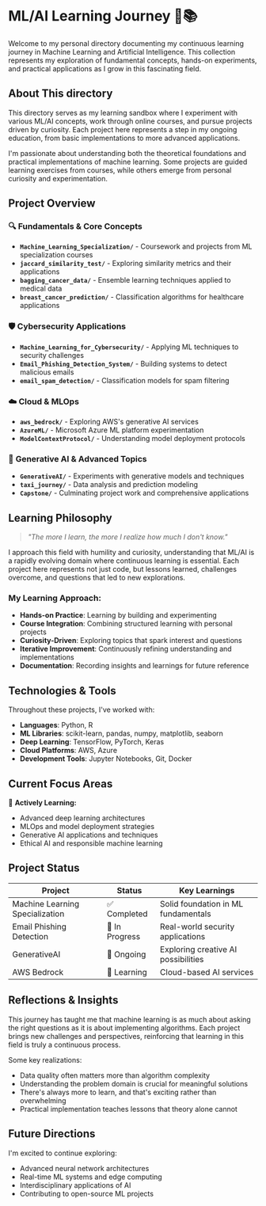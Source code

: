 # ML/AI Learning Journey 🤖📚

Welcome to my personal directory documenting my continuous learning journey in Machine Learning and Artificial Intelligence. This collection represents my exploration of fundamental concepts, hands-on experiments, and practical applications as I grow in this fascinating field.

## About This directory

This directory serves as my learning sandbox where I experiment with various ML/AI concepts, work through online courses, and pursue projects driven by curiosity. Each project here represents a step in my ongoing education, from basic implementations to more advanced applications.

I'm passionate about understanding both the theoretical foundations and practical implementations of machine learning. Some projects are guided learning exercises from courses, while others emerge from personal curiosity and experimentation.

## Project Overview

### 🔍 **Fundamentals & Core Concepts**
- **`Machine_Learning_Specialization/`** - Coursework and projects from ML specialization courses
- **`jaccard_similarity_test/`** - Exploring similarity metrics and their applications
- **`bagging_cancer_data/`** - Ensemble learning techniques applied to medical data
- **`breast_cancer_prediction/`** - Classification algorithms for healthcare applications

### 🛡️ **Cybersecurity Applications**
- **`Machine_Learning_for_Cybersecurity/`** - Applying ML techniques to security challenges
- **`Email_Phishing_Detection_System/`** - Building systems to detect malicious emails
- **`email_spam_detection/`** - Classification models for spam filtering

### ☁️ **Cloud & MLOps**
- **`aws_bedrock/`** - Exploring AWS's generative AI services
- **`AzureML/`** - Microsoft Azure ML platform experimentation
- **`ModelContextProtocol/`** - Understanding model deployment protocols

### 🤖 **Generative AI & Advanced Topics**
- **`GenerativeAI/`** - Experiments with generative models and techniques
- **`taxi_journey/`** - Data analysis and prediction modeling
- **`Capstone/`** - Culminating project work and comprehensive applications

## Learning Philosophy

> *"The more I learn, the more I realize how much I don't know."*

I approach this field with humility and curiosity, understanding that ML/AI is a rapidly evolving domain where continuous learning is essential. Each project here represents not just code, but lessons learned, challenges overcome, and questions that led to new explorations.

### My Learning Approach:
- **Hands-on Practice**: Learning by building and experimenting
- **Course Integration**: Combining structured learning with personal projects  
- **Curiosity-Driven**: Exploring topics that spark interest and questions
- **Iterative Improvement**: Continuously refining understanding and implementations
- **Documentation**: Recording insights and learnings for future reference


## Technologies & Tools

Throughout these projects, I've worked with:

- **Languages**: Python, R
- **ML Libraries**: scikit-learn, pandas, numpy, matplotlib, seaborn
- **Deep Learning**: TensorFlow, PyTorch, Keras
- **Cloud Platforms**: AWS, Azure
- **Development Tools**: Jupyter Notebooks, Git, Docker

## Current Focus Areas

🔄 **Actively Learning:**
- Advanced deep learning architectures
- MLOps and model deployment strategies
- Generative AI applications and techniques
- Ethical AI and responsible machine learning

## Project Status

| Project | Status | Key Learnings |
|---------|--------|---------------|
| Machine Learning Specialization | ✅ Completed | Solid foundation in ML fundamentals |
| Email Phishing Detection | 🔄 In Progress | Real-world security applications |
| GenerativeAI | 🔄 Ongoing | Exploring creative AI possibilities |
| AWS Bedrock | 🔄 Learning | Cloud-based AI services |

## Reflections & Insights

This journey has taught me that machine learning is as much about asking the right questions as it is about implementing algorithms. Each project brings new challenges and perspectives, reinforcing that learning in this field is truly a continuous process.

Some key realizations:
- Data quality often matters more than algorithm complexity
- Understanding the problem domain is crucial for meaningful solutions
- There's always more to learn, and that's exciting rather than overwhelming
- Practical implementation teaches lessons that theory alone cannot

## Future Directions

I'm excited to continue exploring:
- Advanced neural network architectures
- Real-time ML systems and edge computing
- Interdisciplinary applications of AI
- Contributing to open-source ML projects
